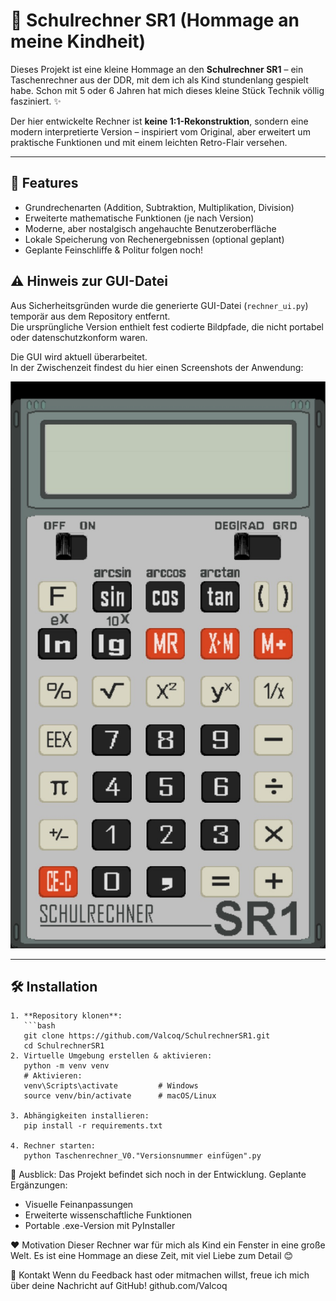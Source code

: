 # 🧮 Schulrechner SR1 (Hommage an meine Kindheit)

Dieses Projekt ist eine kleine Hommage an den **Schulrechner SR1** – ein Taschenrechner aus der DDR, mit dem ich als Kind stundenlang gespielt habe. 
Schon mit 5 oder 6 Jahren hat mich dieses kleine Stück Technik völlig fasziniert. ✨

Der hier entwickelte Rechner ist **keine 1:1-Rekonstruktion**, sondern eine modern interpretierte Version – inspiriert vom Original, aber erweitert um praktische Funktionen und mit einem leichten Retro-Flair versehen.

---

## 🚀 Features

- Grundrechenarten (Addition, Subtraktion, Multiplikation, Division)
- Erweiterte mathematische Funktionen (je nach Version)
- Moderne, aber nostalgisch angehauchte Benutzeroberfläche
- Lokale Speicherung von Rechenergebnissen (optional geplant)
- Geplante Feinschliffe & Politur folgen noch!

## ⚠️ Hinweis zur GUI-Datei

Aus Sicherheitsgründen wurde die generierte GUI-Datei (`rechner_ui.py`) temporär aus dem Repository entfernt.  
Die ursprüngliche Version enthielt fest codierte Bildpfade, die nicht portabel oder datenschutzkonform waren.

Die GUI wird aktuell überarbeitet.  
In der Zwischenzeit findest du hier einen Screenshots der Anwendung:

![Screenshot 1](screenshot1.jpg)

---

## 🛠️ Installation

    1. **Repository klonen**:
       ```bash
       git clone https://github.com/Valcoq/SchulrechnerSR1.git
       cd SchulrechnerSR1
    2. Virtuelle Umgebung erstellen & aktivieren:
       python -m venv venv
       # Aktivieren:
       venv\Scripts\activate         # Windows
       source venv/bin/activate      # macOS/Linux
       
    3. Abhängigkeiten installieren:
       pip install -r requirements.txt
       
    4. Rechner starten:
       python Taschenrechner_V0."Versionsnummer einfügen".py
  
🧭 Ausblick: 
Das Projekt befindet sich noch in der Entwicklung. Geplante Ergänzungen:
  - Visuelle Feinanpassungen
  - Erweiterte wissenschaftliche Funktionen
  - Portable .exe-Version mit PyInstaller

❤️ Motivation
Dieser Rechner war für mich als Kind ein Fenster in eine große Welt. 
Es ist eine Hommage an diese Zeit, mit viel Liebe zum Detail 😊

🤝 Kontakt
Wenn du Feedback hast oder mitmachen willst, freue ich mich über deine Nachricht auf GitHub!
github.com/Valcoq
